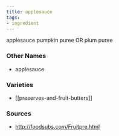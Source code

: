 ```yaml
---
title: applesauce
tags:
- ingredient
---
```

applesauce pumpkin puree OR plum puree

### Other Names

* applesauce

### Varieties

* [[preserves-and-fruit-butters]]

### Sources
* http://foodsubs.com/Fruitpre.html
